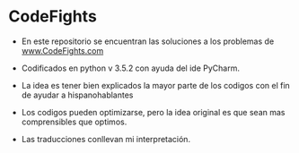 # CodeFights

* En este repositorio se encuentran las soluciones a los problemas de www.CodeFights.com 

* Codificados en python v 3.5.2  con ayuda del ide PyCharm.

* La idea es tener bien explicados la mayor parte de los codigos con el fin de ayudar a hispanohablantes

* Los codigos pueden optimizarse, pero la idea original es que sean mas comprensibles que optimos.
  
* Las traducciones conllevan mi interpretación. 
